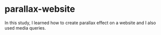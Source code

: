 # parallax-website

In this study, I learned how to create parallax effect on a website and I also used media queries.
